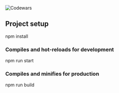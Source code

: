 ![Codewars](https://github.r2v.ch/codewars?user=mbanakova&top_languages=true)

## Project setup

npm install

### Compiles and hot-reloads for development

npm run start

### Compiles and minifies for production

npm run build
